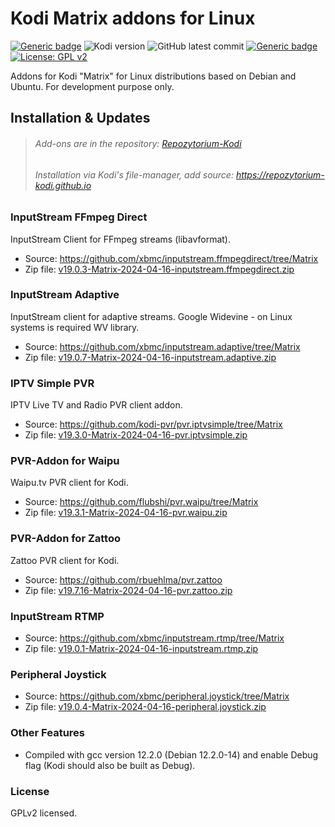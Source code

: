 # Kodi Matrix addons for Linux
[![Generic badge](https://img.shields.io/badge/Platform-KODI-<COLOR>.svg)](https://kodi.tv/)
![Kodi version](https://img.shields.io/badge/Versions-19-orange)
![GitHub latest commit](https://img.shields.io/github/last-commit/zuzia-dev/Kodi-Matrix-addons-for-Linux?color=00BFFF)
[![Generic badge](https://img.shields.io/badge/Repository-Available-yellow.svg)](https://repozytorium-kodi.github.io/)
[![License: GPL v2](https://img.shields.io/badge/License-GPL_v2-blue.svg)](https://www.gnu.org/licenses/old-licenses/gpl-2.0.html)

Addons for Kodi "Matrix" for Linux distributions based on Debian and Ubuntu. For development purpose only.


## Installation & Updates
> ###### Add-ons are in the repository: [Repozytorium-Kodi](https://github.com/Repozytorium-Kodi/Repozytorium-Kodi/releases/download/v1.0.4/Repozytorium-Kodi-1.0.4.zip)
> ###### Installation via Kodi's file-manager, add source: https://repozytorium-kodi.github.io

### InputStream FFmpeg Direct
InputStream Client for FFmpeg streams (libavformat).
- Source: https://github.com/xbmc/inputstream.ffmpegdirect/tree/Matrix
- Zip file: [v19.0.3-Matrix-2024-04-16-inputstream.ffmpegdirect.zip](https://github.com/zuzia-dev/Kodi-Matrix-addons-for-Linux/raw/main/v19.0.3-Matrix-2024-04-16-inputstream.ffmpegdirect.zip)

### InputStream Adaptive
InputStream client for adaptive streams. Google Widevine - on Linux systems is required WV library.
- Source: https://github.com/xbmc/inputstream.adaptive/tree/Matrix
- Zip file: [v19.0.7-Matrix-2024-04-16-inputstream.adaptive.zip](https://github.com/zuzia-dev/Kodi-Matrix-addons-for-Linux/raw/main/v19.0.7-Matrix-2024-04-16-inputstream.adaptive.zip)

### IPTV Simple PVR
IPTV Live TV and Radio PVR client addon.
 - Source: https://github.com/kodi-pvr/pvr.iptvsimple/tree/Matrix
 - Zip file: [v19.3.0-Matrix-2024-04-16-pvr.iptvsimple.zip](https://github.com/zuzia-dev/Kodi-Matrix-addons-for-Linux/raw/main/v19.3.0-Matrix-2024-04-16-pvr.iptvsimple.zip)

### PVR-Addon for Waipu
Waipu.tv PVR client for Kodi.
 - Source: https://github.com/flubshi/pvr.waipu/tree/Matrix
 - Zip file: [v19.3.1-Matrix-2024-04-16-pvr.waipu.zip](https://github.com/zuzia-dev/Kodi-Matrix-addons-for-Linux/raw/main/v19.3.1-Matrix-2024-04-16-pvr.waipu.zip)

### PVR-Addon for Zattoo
Zattoo PVR client for Kodi.
 - Source: https://github.com/rbuehlma/pvr.zattoo
 - Zip file: [v19.7.16-Matrix-2024-04-16-pvr.zattoo.zip](https://github.com/zuzia-dev/Kodi-Matrix-addons-for-Linux/raw/main/v19.7.16-Matrix-2024-04-16-pvr.zattoo.zip)

### InputStream RTMP
- Source: https://github.com/xbmc/inputstream.rtmp/tree/Matrix
- Zip file: [v19.0.1-Matrix-2024-04-16-inputstream.rtmp.zip](https://github.com/zuzia-dev/Kodi-Matrix-addons-for-Linux/raw/main/v19.0.1-Matrix-2024-04-16-inputstream.rtmp.zip)

### Peripheral Joystick
- Source: https://github.com/xbmc/peripheral.joystick/tree/Matrix
- Zip file: [v19.0.4-Matrix-2024-04-16-peripheral.joystick.zip](https://github.com/zuzia-dev/Kodi-Matrix-addons-for-Linux/raw/main/v19.0.4-Matrix-2024-04-16-peripheral.joystick.zip)

### Other Features
- Compiled with gcc version 12.2.0 (Debian 12.2.0-14) and enable Debug flag (Kodi should also be built as Debug).

### License
GPLv2 licensed.
